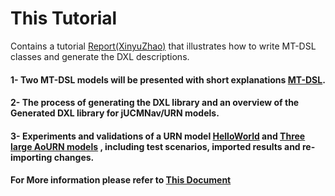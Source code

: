 
# This Tutorial 
Contains a tutorial [Report(XinyuZhao)](Report(XinyuZhao).pdf) that illustrates how to write MT-DSL classes and generate the DXL descriptions. 

#### 1- Two MT-DSL models will be presented with short explanations [MT-DSL](MT-DSL/).
#### 2- The process of generating the DXL library and an overview of the Generated DXL library for jUCMNav/URN models. 
#### 3- Experiments and validations of a URN model [HelloWorld](jucm%20Files/) and [Three large AoURN models](jucm%20Files/) , including test scenarios, imported results and re-importing changes. 

#### For More information please refer to [This Document](Rahman_Anisur_2013_thesis.pdf)
